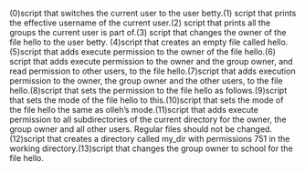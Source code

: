 (0)script that switches the current user to the user betty.(1) script that prints the effective username of the current user.(2) script that prints all the groups the current user is part of.(3) script that changes the owner of the file hello to the user betty. (4)script that creates an empty file called hello.(5)script that adds execute permission to the owner of the file hello.(6) script that adds execute permission to the owner and the group owner, and read permission to other users, to the file hello.(7)script that adds execution permission to the owner, the group owner and the other users, to the file hello.(8)script that sets the permission to the file hello as follows.(9)script that sets the mode of the file hello to this.(10)script that sets the mode of the file hello the same as olleh’s mode.(11)script that adds execute permission to all subdirectories of the current directory for the owner, the group owner and all other users. Regular files should not be changed.(12)script that creates a directory called my_dir with permissions 751 in the working directory.(13)script that changes the group owner to school for the file hello. 


